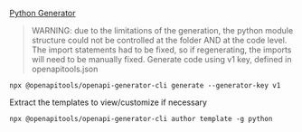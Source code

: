 

[Python Generator](https://openapi-generator.tech/docs/generators/python)

> WARNING: due to the limitations of the generation, the python module structure could not be controlled at the folder AND at the code level. The import statements had to be fixed, so if regenerating, the imports will need to be manually fixed.
Generate code using v1 key, defined in openapitools.json
```
npx @openapitools/openapi-generator-cli generate --generator-key v1
```

Extract the templates to view/customize if necessary
```
npx @openapitools/openapi-generator-cli author template -g python
```